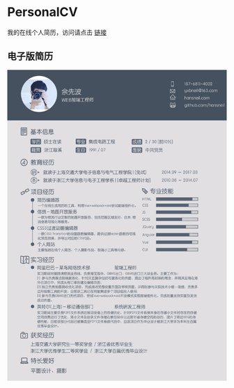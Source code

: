 # PersonalCV
我的在线个人简历，访问请点击
<a href="http://www.hansneil.com/#/cv">链接</a>
## 电子版简历
![](./resume.jpg)
